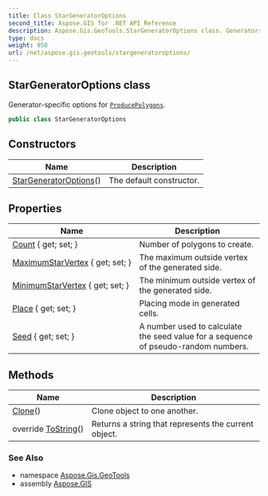 ```yaml
---
title: Class StarGeneratorOptions
second_title: Aspose.GIS for .NET API Reference
description: Aspose.Gis.GeoTools.StarGeneratorOptions class. Generatorspecific options for ProducePolygons
type: docs
weight: 950
url: /net/aspose.gis.geotools/stargeneratoroptions/
---
```

## StarGeneratorOptions class

Generator-specific options for [`ProducePolygons`](../geogenerator/producepolygons/).

```csharp
public class StarGeneratorOptions
```

## Constructors

| Name | Description |
| --- | --- |
| [StarGeneratorOptions](stargeneratoroptions/)() | The default constructor. |

## Properties

| Name | Description |
| --- | --- |
| [Count](../../aspose.gis.geotools/stargeneratoroptions/count/) { get; set; } | Number of polygons to create. |
| [MaximumStarVertex](../../aspose.gis.geotools/stargeneratoroptions/maximumstarvertex/) { get; set; } | The maximum outside vertex of the generated side. |
| [MinimumStarVertex](../../aspose.gis.geotools/stargeneratoroptions/minimumstarvertex/) { get; set; } | The minimum outside vertex of the generated side. |
| [Place](../../aspose.gis.geotools/stargeneratoroptions/place/) { get; set; } | Placing mode in generated cells. |
| [Seed](../../aspose.gis.geotools/stargeneratoroptions/seed/) { get; set; } | A number used to calculate the seed value for a sequence of pseudo-random numbers. |

## Methods

| Name | Description |
| --- | --- |
| [Clone](../../aspose.gis.geotools/stargeneratoroptions/clone/)() | Clone object to one another. |
| override [ToString](../../aspose.gis.geotools/stargeneratoroptions/tostring/)() | Returns a string that represents the current object. |

### See Also

* namespace [Aspose.Gis.GeoTools](../../aspose.gis.geotools/)
* assembly [Aspose.GIS](../../)


